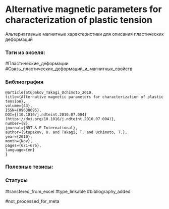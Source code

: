# Alternative magnetic parameters for characterization of plastic tension
 
Альтернативные магнитные характеристики для описания пластических деформаций

### Тэги из экселя:
#Пластические_деформации
#Связь_пластических_деформаций_и_магнитных_свойств 

### Библиография
```
@article{Stupakov_Takagi_Uchimoto_2010,
title={Alternative magnetic parameters for characterization of plastic tension},
volume={43},
ISSN={09638695},
DOI={[10.1016/j.ndteint.2010.07.004](https://doi.org/10.1016/j.ndteint.2010.07.004)},
number={8},
journal={NDT & E International},
author={Stupakov, O. and Takagi, T. and Uchimoto, T.},
year={2010},
month={Nov},
pages={671–676},
language={en}
}
```

### Полезные тезисы:

### Статусы
#transfered_from_excel 
#type_linkable 
#bibliography_added

#not_processed_for_meta
